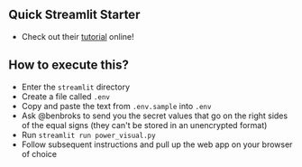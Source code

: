 ## Quick Streamlit Starter ##
- Check out their [tutorial](https://docs.streamlit.io/library/get-started/create-an-app) online!

## How to execute this? ##
- Enter the `streamlit` directory
- Create a file called `.env`
- Copy and paste the text from `.env.sample` into `.env`
- Ask @benbroks to send you the secret values that go on the right sides of the equal signs (they can't be stored in an unencrypted format)
- Run `streamlit run power_visual.py`
- Follow subsequent instructions and pull up the web app on your browser of choice
